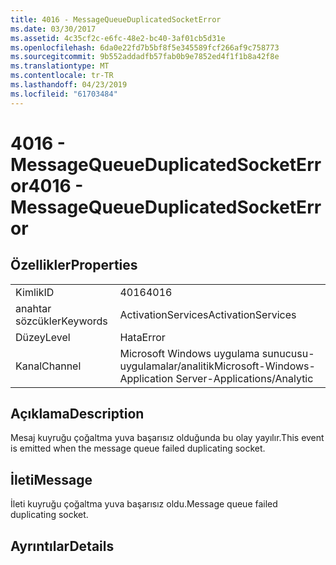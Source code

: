 ```yaml
---
title: 4016 - MessageQueueDuplicatedSocketError
ms.date: 03/30/2017
ms.assetid: 4c35cf2c-e6fc-48e2-bc40-3af01cb5d31e
ms.openlocfilehash: 6da0e22fd7b5bf8f5e345589fcf266af9c758773
ms.sourcegitcommit: 9b552addadfb57fab0b9e7852ed4f1f1b8a42f8e
ms.translationtype: MT
ms.contentlocale: tr-TR
ms.lasthandoff: 04/23/2019
ms.locfileid: "61703484"
---
```

# <a name="4016---messagequeueduplicatedsocketerror"></a><span data-ttu-id="589ae-102">4016 - MessageQueueDuplicatedSocketError</span><span class="sxs-lookup"><span data-stu-id="589ae-102">4016 - MessageQueueDuplicatedSocketError</span></span>
## <a name="properties"></a><span data-ttu-id="589ae-103">Özellikler</span><span class="sxs-lookup"><span data-stu-id="589ae-103">Properties</span></span>  
  
|||  
|-|-|  
|<span data-ttu-id="589ae-104">Kimlik</span><span class="sxs-lookup"><span data-stu-id="589ae-104">ID</span></span>|<span data-ttu-id="589ae-105">4016</span><span class="sxs-lookup"><span data-stu-id="589ae-105">4016</span></span>|  
|<span data-ttu-id="589ae-106">anahtar sözcükler</span><span class="sxs-lookup"><span data-stu-id="589ae-106">Keywords</span></span>|<span data-ttu-id="589ae-107">ActivationServices</span><span class="sxs-lookup"><span data-stu-id="589ae-107">ActivationServices</span></span>|  
|<span data-ttu-id="589ae-108">Düzey</span><span class="sxs-lookup"><span data-stu-id="589ae-108">Level</span></span>|<span data-ttu-id="589ae-109">Hata</span><span class="sxs-lookup"><span data-stu-id="589ae-109">Error</span></span>|  
|<span data-ttu-id="589ae-110">Kanal</span><span class="sxs-lookup"><span data-stu-id="589ae-110">Channel</span></span>|<span data-ttu-id="589ae-111">Microsoft Windows uygulama sunucusu-uygulamalar/analitik</span><span class="sxs-lookup"><span data-stu-id="589ae-111">Microsoft-Windows-Application Server-Applications/Analytic</span></span>|  
  
## <a name="description"></a><span data-ttu-id="589ae-112">Açıklama</span><span class="sxs-lookup"><span data-stu-id="589ae-112">Description</span></span>  
 <span data-ttu-id="589ae-113">Mesaj kuyruğu çoğaltma yuva başarısız olduğunda bu olay yayılır.</span><span class="sxs-lookup"><span data-stu-id="589ae-113">This event is emitted when the message queue failed duplicating socket.</span></span>  
  
## <a name="message"></a><span data-ttu-id="589ae-114">İleti</span><span class="sxs-lookup"><span data-stu-id="589ae-114">Message</span></span>  
 <span data-ttu-id="589ae-115">İleti kuyruğu çoğaltma yuva başarısız oldu.</span><span class="sxs-lookup"><span data-stu-id="589ae-115">Message queue failed duplicating socket.</span></span>  
  
## <a name="details"></a><span data-ttu-id="589ae-116">Ayrıntılar</span><span class="sxs-lookup"><span data-stu-id="589ae-116">Details</span></span>
